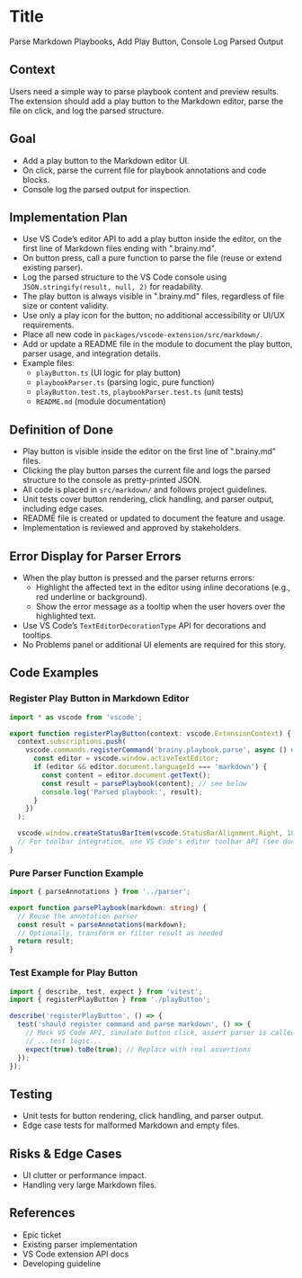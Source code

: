 # Title
Parse Markdown Playbooks, Add Play Button, Console Log Parsed Output

## Context
Users need a simple way to parse playbook content and preview results. The extension should add a play button to the Markdown editor, parse the file on click, and log the parsed structure.

## Goal
- Add a play button to the Markdown editor UI.
- On click, parse the current file for playbook annotations and code blocks.
- Console log the parsed output for inspection.

## Implementation Plan
- Use VS Code’s editor API to add a play button inside the editor, on the first line of Markdown files ending with ".brainy.md".
- On button press, call a pure function to parse the file (reuse or extend existing parser).
- Log the parsed structure to the VS Code console using `JSON.stringify(result, null, 2)` for readability.
- The play button is always visible in ".brainy.md" files, regardless of file size or content validity.
- Use only a play icon for the button; no additional accessibility or UI/UX requirements.
- Place all new code in `packages/vscode-extension/src/markdown/`.
- Add or update a README file in the module to document the play button, parser usage, and integration details.
- Example files:
  - `playButton.ts` (UI logic for play button)
  - `playbookParser.ts` (parsing logic, pure function)
  - `playButton.test.ts`, `playbookParser.test.ts` (unit tests)
  - `README.md` (module documentation)

## Definition of Done
- Play button is visible inside the editor on the first line of ".brainy.md" files.
- Clicking the play button parses the current file and logs the parsed structure to the console as pretty-printed JSON.
- All code is placed in `src/markdown/` and follows project guidelines.
- Unit tests cover button rendering, click handling, and parser output, including edge cases.
- README file is created or updated to document the feature and usage.
- Implementation is reviewed and approved by stakeholders.


## Error Display for Parser Errors
- When the play button is pressed and the parser returns errors:
  - Highlight the affected text in the editor using inline decorations (e.g., red underline or background).
  - Show the error message as a tooltip when the user hovers over the highlighted text.
- Use VS Code’s `TextEditorDecorationType` API for decorations and tooltips.
- No Problems panel or additional UI elements are required for this story.

## Code Examples

### Register Play Button in Markdown Editor
```typescript
import * as vscode from 'vscode';

export function registerPlayButton(context: vscode.ExtensionContext) {
  context.subscriptions.push(
    vscode.commands.registerCommand('brainy.playbook.parse', async () => {
      const editor = vscode.window.activeTextEditor;
      if (editor && editor.document.languageId === 'markdown') {
        const content = editor.document.getText();
        const result = parsePlaybook(content); // see below
        console.log('Parsed playbook:', result);
      }
    })
  );

  vscode.window.createStatusBarItem(vscode.StatusBarAlignment.Right, 100).text = '$(play) Parse Playbook';
  // For toolbar integration, use VS Code's editor toolbar API (see docs)
}
```

### Pure Parser Function Example
```typescript
import { parseAnnotations } from '../parser';

export function parsePlaybook(markdown: string) {
  // Reuse the annotation parser
  const result = parseAnnotations(markdown);
  // Optionally, transform or filter result as needed
  return result;
}
```

### Test Example for Play Button
```typescript
import { describe, test, expect } from 'vitest';
import { registerPlayButton } from './playButton';

describe('registerPlayButton', () => {
  test('should register command and parse markdown', () => {
    // Mock VS Code API, simulate button click, assert parser is called
    // ...test logic...
    expect(true).toBe(true); // Replace with real assertions
  });
});
```

## Testing
- Unit tests for button rendering, click handling, and parser output.
- Edge case tests for malformed Markdown and empty files.

## Risks & Edge Cases
- UI clutter or performance impact.
- Handling very large Markdown files.

## References
- Epic ticket
- Existing parser implementation
- VS Code extension API docs
- Developing guideline
